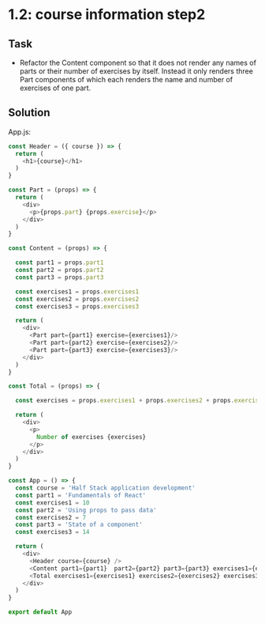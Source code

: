# 1.2: course information step2

## Task

- Refactor the Content component so that it does not render any names of parts or their number of exercises by itself. Instead it only renders three Part components of which each renders the name and number of exercises of one part.

## Solution

App.js:

```javascript
const Header = ({ course }) => {
  return (
    <h1>{course}</h1>
  )
}

const Part = (props) => {
  return (
    <div>
      <p>{props.part} {props.exercise}</p>
    </div>
  )
}

const Content = (props) => {

  const part1 = props.part1
  const part2 = props.part2
  const part3 = props.part3

  const exercises1 = props.exercises1
  const exercises2 = props.exercises2
  const exercises3 = props.exercises3

  return (
    <div>
      <Part part={part1} exercise={exercises1}/>
      <Part part={part2} exercise={exercises2}/>
      <Part part={part3} exercise={exercises3}/>
    </div>
  )
}

const Total = (props) => {

  const exercises = props.exercises1 + props.exercises2 + props.exercises3  

  return (
    <div>
      <p>
        Number of exercises {exercises}
      </p>
    </div>
  )
}

const App = () => {
  const course = 'Half Stack application development'
  const part1 = 'Fundamentals of React'
  const exercises1 = 10
  const part2 = 'Using props to pass data'
  const exercises2 = 7
  const part3 = 'State of a component'
  const exercises3 = 14

  return (
    <div>
      <Header course={course} />
      <Content part1={part1}  part2={part2} part3={part3} exercises1={exercises1} exercises2={exercises2} exercises3={exercises3} />
      <Total exercises1={exercises1} exercises2={exercises2} exercises3={exercises3} />
    </div>
  )
}

export default App
```